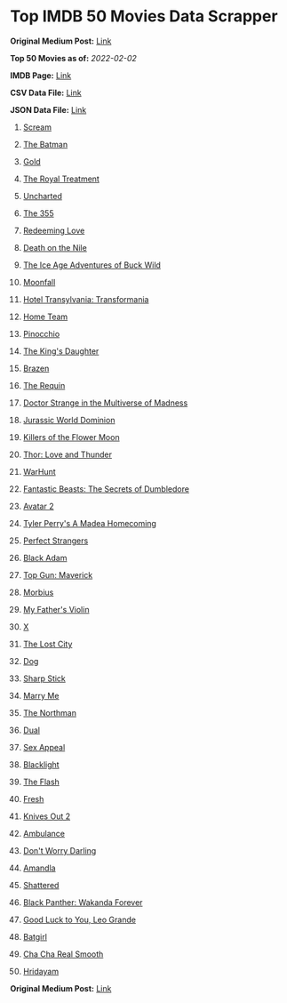 # Top IMDB 50 Movies Data Scrapper

**Original Medium Post:** [Link](https://medium.com/@nishantsahoo/which-movie-should-i-watch-5c83a3c0f5b1) 

**Top 50 Movies as of:** _2022-02-02_

**IMDB Page:** [Link](http://www.imdb.com/search/title?release_date=2022,2022&title_type=feature)

**CSV Data File:** [Link](/Data/data.csv)

**JSON Data File:** [Link](/Data/data.json)

1. [Scream](https://www.imdb.com/title/tt11245972/?ref_=adv_li_tt)

2. [The Batman](https://www.imdb.com/title/tt1877830/?ref_=adv_li_tt)

3. [Gold](https://www.imdb.com/title/tt6020800/?ref_=adv_li_tt)

4. [The Royal Treatment](https://www.imdb.com/title/tt13989030/?ref_=adv_li_tt)

5. [Uncharted](https://www.imdb.com/title/tt1464335/?ref_=adv_li_tt)

6. [The 355](https://www.imdb.com/title/tt8356942/?ref_=adv_li_tt)

7. [Redeeming Love](https://www.imdb.com/title/tt11365186/?ref_=adv_li_tt)

8. [Death on the Nile](https://www.imdb.com/title/tt7657566/?ref_=adv_li_tt)

9. [The Ice Age Adventures of Buck Wild](https://www.imdb.com/title/tt13634480/?ref_=adv_li_tt)

10. [Moonfall](https://www.imdb.com/title/tt5834426/?ref_=adv_li_tt)

11. [Hotel Transylvania: Transformania](https://www.imdb.com/title/tt9848626/?ref_=adv_li_tt)

12. [Home Team](https://www.imdb.com/title/tt14592064/?ref_=adv_li_tt)

13. [Pinocchio](https://www.imdb.com/title/tt1488589/?ref_=adv_li_tt)

14. [The King's Daughter](https://www.imdb.com/title/tt2328678/?ref_=adv_li_tt)

15. [Brazen](https://www.imdb.com/title/tt13978306/?ref_=adv_li_tt)

16. [The Requin](https://www.imdb.com/title/tt11348232/?ref_=adv_li_tt)

17. [Doctor Strange in the Multiverse of Madness](https://www.imdb.com/title/tt9419884/?ref_=adv_li_tt)

18. [Jurassic World Dominion](https://www.imdb.com/title/tt8041270/?ref_=adv_li_tt)

19. [Killers of the Flower Moon](https://www.imdb.com/title/tt5537002/?ref_=adv_li_tt)

20. [Thor: Love and Thunder](https://www.imdb.com/title/tt10648342/?ref_=adv_li_tt)

21. [WarHunt](https://www.imdb.com/title/tt6442686/?ref_=adv_li_tt)

22. [Fantastic Beasts: The Secrets of Dumbledore](https://www.imdb.com/title/tt4123432/?ref_=adv_li_tt)

23. [Avatar 2](https://www.imdb.com/title/tt1630029/?ref_=adv_li_tt)

24. [Tyler Perry's A Madea Homecoming](https://www.imdb.com/title/tt14813966/?ref_=adv_li_tt)

25. [Perfect Strangers](https://www.imdb.com/title/tt11112784/?ref_=adv_li_tt)

26. [Black Adam](https://www.imdb.com/title/tt6443346/?ref_=adv_li_tt)

27. [Top Gun: Maverick](https://www.imdb.com/title/tt1745960/?ref_=adv_li_tt)

28. [Morbius](https://www.imdb.com/title/tt5108870/?ref_=adv_li_tt)

29. [My Father's Violin](https://www.imdb.com/title/tt14369276/?ref_=adv_li_tt)

30. [X](https://www.imdb.com/title/tt13560574/?ref_=adv_li_tt)

31. [The Lost City](https://www.imdb.com/title/tt13320622/?ref_=adv_li_tt)

32. [Dog](https://www.imdb.com/title/tt11252248/?ref_=adv_li_tt)

33. [Sharp Stick](https://www.imdb.com/title/tt14158346/?ref_=adv_li_tt)

34. [Marry Me](https://www.imdb.com/title/tt10223460/?ref_=adv_li_tt)

35. [The Northman](https://www.imdb.com/title/tt11138512/?ref_=adv_li_tt)

36. [Dual](https://www.imdb.com/title/tt9005184/?ref_=adv_li_tt)

37. [Sex Appeal](https://www.imdb.com/title/tt11203022/?ref_=adv_li_tt)

38. [Blacklight](https://www.imdb.com/title/tt14060094/?ref_=adv_li_tt)

39. [The Flash](https://www.imdb.com/title/tt0439572/?ref_=adv_li_tt)

40. [Fresh](https://www.imdb.com/title/tt13403046/?ref_=adv_li_tt)

41. [Knives Out 2](https://www.imdb.com/title/tt11564570/?ref_=adv_li_tt)

42. [Ambulance](https://www.imdb.com/title/tt4998632/?ref_=adv_li_tt)

43. [Don't Worry Darling](https://www.imdb.com/title/tt10731256/?ref_=adv_li_tt)

44. [Amandla](https://www.imdb.com/title/tt5343008/?ref_=adv_li_tt)

45. [Shattered](https://www.imdb.com/title/tt14923008/?ref_=adv_li_tt)

46. [Black Panther: Wakanda Forever](https://www.imdb.com/title/tt9114286/?ref_=adv_li_tt)

47. [Good Luck to You, Leo Grande](https://www.imdb.com/title/tt13352968/?ref_=adv_li_tt)

48. [Batgirl](https://www.imdb.com/title/tt6718412/?ref_=adv_li_tt)

49. [Cha Cha Real Smooth](https://www.imdb.com/title/tt14376344/?ref_=adv_li_tt)

50. [Hridayam](https://www.imdb.com/title/tt11375428/?ref_=adv_li_tt)

**Original Medium Post:** [Link](https://medium.com/@nishantsahoo/which-movie-should-i-watch-5c83a3c0f5b1) 
